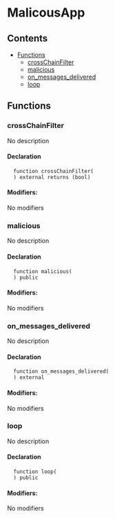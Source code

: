 # MalicousApp





## Contents
<!-- START doctoc generated TOC please keep comment here to allow auto update -->
<!-- DON'T EDIT THIS SECTION, INSTEAD RE-RUN doctoc TO UPDATE -->

- [Functions](#functions)
  - [crossChainFilter](#crosschainfilter)
  - [malicious](#malicious)
  - [on_messages_delivered](#on_messages_delivered)
  - [loop](#loop)

<!-- END doctoc generated TOC please keep comment here to allow auto update -->




## Functions

### crossChainFilter
No description


#### Declaration
```solidity
  function crossChainFilter(
  ) external returns (bool)
```

#### Modifiers:
No modifiers



### malicious
No description


#### Declaration
```solidity
  function malicious(
  ) public
```

#### Modifiers:
No modifiers



### on_messages_delivered
No description


#### Declaration
```solidity
  function on_messages_delivered(
  ) external
```

#### Modifiers:
No modifiers



### loop
No description


#### Declaration
```solidity
  function loop(
  ) public
```

#### Modifiers:
No modifiers





